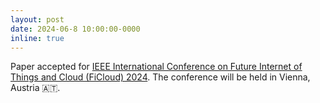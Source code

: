 ```yaml
---
layout: post
date: 2024-06-8 10:00:00-0000
inline: true
---
```


Paper accepted for [IEEE International Conference on Future Internet of Things and Cloud (FiCloud) 2024](https://ficloud.org/2024/). The conference will be held in Vienna, Austria 🇦🇹.